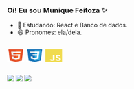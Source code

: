 ### Oi! Eu sou Munique Feitoza ✨

- 🌱 Estudando: React e Banco de dados.
- 😄 Pronomes: ela/dela.

<div style="display: inline_block"><br>
  <img align="center" alt="Munique-HTML" height="30" width="40" src="https://raw.githubusercontent.com/devicons/devicon/master/icons/html5/html5-original.svg">
  <img align="center" alt="Munique-CSS" height="30" width="40" src="https://raw.githubusercontent.com/devicons/devicon/master/icons/css3/css3-original.svg">
  <img align="center" alt="Munique-Js" height="30" width="40" src="https://raw.githubusercontent.com/devicons/devicon/master/icons/javascript/javascript-plain.svg">
</div>
  
  ##
 
<div> 
  <a href="https://instagram.com/_nitroglycrin" target="_blank"><img src="https://img.shields.io/badge/-Instagram-%23E4405F?style=for-the-badge&logo=instagram&logoColor=white" target="_blank"></a>
  <a href="mailto:muniquefeitoz4@gmail.com"><img src="https://img.shields.io/badge/-Gmail-%23333?style=for-the-badge&logo=gmail&logoColor=white" target="_blank" width="200"></a>
  <a href="https://www.linkedin.com/in/munique-feitoza-77034b231" target="_blank"><img src="https://img.shields.io/badge/-LinkedIn-%230077B5?style=for-the-badge&logo=linkedin&logoColor=white" target="_blank"></a> 
</div>
